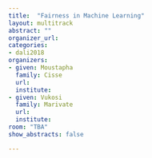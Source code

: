 ```yaml
---
title:  "Fairness in Machine Learning"
layout: multitrack
abstract: ""
organizer_url:
categories:
- dali2018
organizers:
- given: Moustapha 
  family: Cisse
  url: 
  institute: 
- given: Vukosi 
  family: Marivate
  url: 
  institute:  
room: "TBA"
show_abstracts: false

---
```

